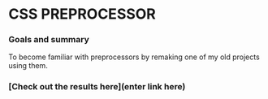 # CSS PREPROCESSOR

### Goals and summary

To become familiar with preprocessors by remaking one of my old projects using them.

### [Check out the results here](enter link here)